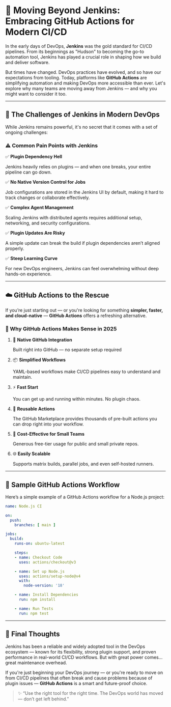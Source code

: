 # 🚀 Moving Beyond Jenkins: Embracing GitHub Actions for Modern CI/CD

In the early days of DevOps, **Jenkins** was the gold standard for CI/CD pipelines. From its beginnings as "Hudson" to becoming the go-to automation tool, Jenkins has played a crucial role in shaping how we build and deliver software.

But times have changed. DevOps practices have evolved, and so have our expectations from tooling. Today, platforms like **GitHub Actions** are simplifying automation and making DevOps more accessible than ever. Let's explore why many teams are moving away from Jenkins — and why you might want to consider it too.

---

## 🧠 The Challenges of Jenkins in Modern DevOps

While Jenkins remains powerful, it's no secret that it comes with a set of ongoing challenges:

### ⚠️ Common Pain Points with Jenkins

✅ **Plugin Dependency Hell**

Jenkins heavily relies on plugins — and when one breaks, your entire pipeline can go down.

✅ **No Native Version Control for Jobs**

Job configurations are stored in the Jenkins UI by default, making it hard to track changes or collaborate effectively.

✅ **Complex Agent Management**

Scaling Jenkins with distributed agents requires additional setup, networking, and security configurations.

✅ **Plugin Updates Are Risky**

A simple update can break the build if plugin dependencies aren’t aligned properly.

✅ **Steep Learning Curve**

For new DevOps engineers, Jenkins can feel overwhelming without deep hands-on experience.

---

## ☁️ GitHub Actions to the Rescue

If you’re just starting out — or you're looking for something **simpler, faster, and cloud-native** — **GitHub Actions** offers a refreshing alternative.

### 🔧 Why GitHub Actions Makes Sense in 2025

1. 🔄 **Native GitHub Integration**

   Built right into GitHub — no separate setup required

2. 📦 **Simplified Workflows**

   YAML-based workflows make CI/CD pipelines easy to understand and maintain.

3. ⚡ **Fast Start**

   You can get up and running within minutes. No plugin chaos.

4. 🧱 **Reusable Actions**

   The GitHub Marketplace provides thousands of pre-built actions you can drop right into your workflow.

5. 💸 **Cost-Effective for Small Teams**

   Generous free-tier usage for public and small private repos.

6. 🌐 **Easily Scalable**

   Supports matrix builds, parallel jobs, and even self-hosted runners.

---

## 📄 Sample GitHub Actions Workflow

Here’s a simple example of a GitHub Actions workflow for a Node.js project:

```yaml
name: Node.js CI

on:
  push:
    branches: [ main ]

jobs:
  build:
    runs-on: ubuntu-latest

    steps:
    - name: Checkout Code
      uses: actions/checkout@v3

    - name: Set up Node.js
      uses: actions/setup-node@v4
      with:
        node-version: '18'

    - name: Install Dependencies
      run: npm install

    - name: Run Tests
      run: npm test
```

---

## 🎯 Final Thoughts

Jenkins has been a reliable and widely adopted tool in the DevOps ecosystem — known for its flexibility, strong plugin support, and proven performance in real-world CI/CD workflows. But with great power comes… great maintenance overhead.

If you're just beginning your DevOps journey — or you're ready to move on from CI/CD pipelines that often break and cause problems because of plugin issues — **GitHub Actions** is a smart and future-proof choice.

> ✨ “Use the right tool for the right time. The DevOps world has moved — don’t get left behind.”
